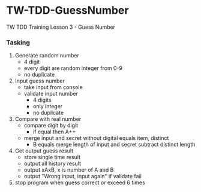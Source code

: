 # TW-TDD-GuessNumber
TW TDD Training Lesson 3 - Guess Number

### Tasking
1. Generate random number
    - 4 digit
    - every digit are random integer from 0-9
    - no duplicate
2. Input guess number
    - take input from console
    - validate input number
        - 4 digits
        - only integer
        - no duplicate
3. Compare with real number
    - compare digit by digit
        - if equal then A++
    - merge input and secret without digital equals item, distinct
        - B equals merge length of input and secret subtract distinct length
4. Get output guess result
    - store single time result
    - output all history result
    - output xAxB, x is number of A and B
    - output "Wrong input, input again" if validate fail
5. stop program when guess correct or exceed 6 times 